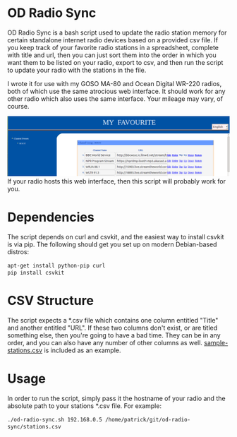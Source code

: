 # OD Radio Sync
OD Radio Sync is a bash script used to update the radio station memory for certain standalone internet radio devices based on a provided csv file.  If you keep track of your favorite radio stations in a spreadsheet, complete with title and url, then you can just sort them into the order in which you want them to be listed on your radio, export to csv, and then run the script to update your radio with the stations in the file.

I wrote it for use with my GOSO MA-80 and Ocean Digital WR-220 radios, both of which use the same atrocious web interface.  It should work for any other radio which also uses the same interface.  Your mileage may vary, of course.

![Radio Web Interace](https://raw.githubusercontent.com/pfbrowning/od-radio-sync/master/web-interface.png)
If your radio hosts this web interface, then this script will probably work for you.

# Dependencies
The script depends on curl and csvkit, and the easiest way to install csvkit is via pip.  The following should get you set up on modern Debian-based distros:
```console
apt-get install python-pip curl
pip install csvkit
```
# CSV Structure
The script expects a *.csv file which contains one column entitled "Title" and another entitled "URL".  If these two columns don't exist, or are titled something else, then you're going to have a bad time.  They can be in any order, and you can also have any number of other columns as well.  [sample-stations.csv](https://raw.githubusercontent.com/pfbrowning/od-radio-sync/master/sample-stations.csv) is included as an example.
# Usage
In order to run the script, simply pass it the hostname of your radio and the absolute path to your stations *.csv file.  For example:
```console
./od-radio-sync.sh 192.168.0.5 /home/patrick/git/od-radio-sync/stations.csv
```